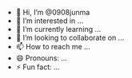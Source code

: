 - 👋 Hi, I’m @0908junma
- 👀 I’m interested in ...
- 🌱 I’m currently learning ...
- 💞️ I’m looking to collaborate on ...
- 📫 How to reach me ...
- 😄 Pronouns: ...
- ⚡ Fun fact: ...

<!---
0908junma/0908junma is a ✨ special ✨ repository because its `README.md` (this file) appears on your GitHub profile.
You can click the Preview link to take a look at your changes.
--->

